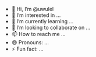 - 👋 Hi, I’m @uwulel
- 👀 I’m interested in ...
- 🌱 I’m currently learning ...
- 💞️ I’m looking to collaborate on ...
- 📫 How to reach me ...
- 😄 Pronouns: ...
- ⚡ Fun fact: ...

<!---
uwulel/uwulel is a ✨ special ✨ repository because its `README.md` (this file) appears on your GitHub profile.
You can click the Preview link to take a look at your changes.
--->
